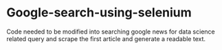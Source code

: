 # Google-search-using-selenium
Code needed to be modified into searching google news for data science related query and scrape the first article and generate a readable text.
